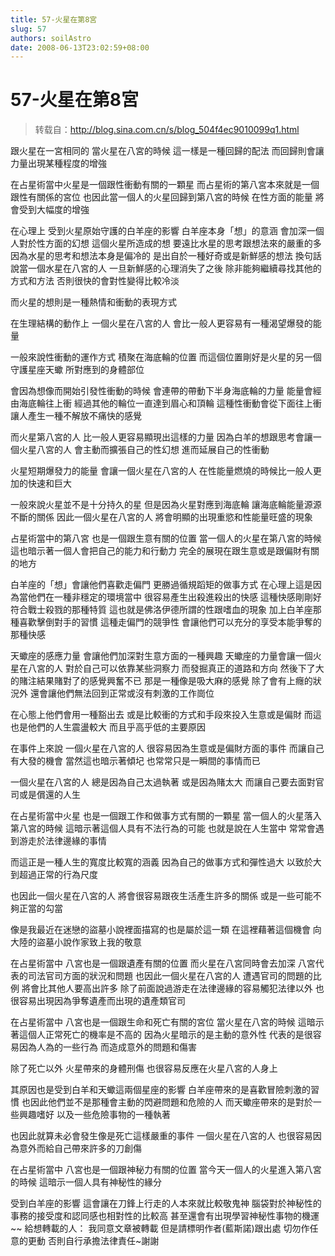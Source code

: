 ```yaml
---
title: 57-火星在第8宮
slug: 57
authors: soilAstro
date: 2008-06-13T23:02:59+08:00
---
```

# 57-火星在第8宮

> 转载自：http://blog.sina.com.cn/s/blog_504f4ec9010099q1.html

跟火星在一宮相同的
當火星在八宮的時候
這一樣是一種回歸的配法
而回歸則會讓力量出現某種程度的增強


在占星術當中火星是一個跟性衝動有關的一顆星
而占星術的第八宮本來就是一個跟性有關係的宮位
也因此當一個人的火星回歸到第八宮的時候
在性方面的能量
將會受到大幅度的增強


在心理上
受到火星原始守護的白羊座的影響
白羊座本身「想」的意涵
會加深一個人對於性方面的幻想
這個火星所造成的想
要遠比水星的思考跟想法來的嚴重的多
因為水星的思考和想法本身是偏冷的
是出自於一種好奇或是新鮮感的想法
換句話說當一個水星在八宮的人
一旦新鮮感的心理消失了之後
除非能夠繼續尋找其他的方式和方法
否則很快的會對性變得比較冷淡


而火星的想則是一種熱情和衝動的表現方式


在生理結構的動作上
一個火星在八宮的人
會比一般人更容易有一種渴望爆發的能量


一般來說性衝動的運作方式
積聚在海底輪的位置
而這個位置剛好是火星的另一個守護星座天蠍
所對應到的身體部位


會因為想像而開始引發性衝動的時候
會連帶的帶動下半身海底輪的力量
能量會經由海底輪往上衝
經過其他的輪位一直達到眉心和頂輪
這種性衝動會從下面往上衝
讓人產生一種不解放不痛快的感覺


而火星第八宮的人
比一般人更容易顯現出這樣的力量
因為白羊的想跟思考會讓一個火星八宮的人
會主動而擴張自己的性幻想
進而延展自己的性衝動


火星短期爆發力的能量
會讓一個火星在八宮的人
在性能量燃燒的時候比一般人更加的快速和巨大


一般來說火星並不是十分持久的星
但是因為火星對應到海底輪
讓海底輪能量源源不斷的關係
因此一個火星在八宮的人
將會明顯的出現重慾和性能量旺盛的現象


占星術當中的第八宮
也是一個跟生意有關的位置
當一個人的火星在第八宮的時候
這也暗示著一個人會把自己的能力和行動力
完全的展現在跟生意或是跟偏財有關的地方


白羊座的「想」會讓他們喜歡走偏門
更勝過循規蹈矩的做事方式
在心理上這是因為當他們在一種非穩定的環境當中
很容易產生出殺進殺出的快感
這種快感剛剛好符合戰士殺戮的那種特質
這也就是佛洛伊德所謂的性跟嗜血的現象
加上白羊座那種喜歡擊倒對手的習慣
這種走偏門的競爭性
會讓他們可以充分的享受本能爭奪的那種快感


天蠍座的感應力量
會讓他們加深對生意方面的一種興趣
天蠍座的力量會讓一個火星在八宮的人
對於自己可以依靠某些洞察力
而發掘真正的道路和方向
然後下了大的賭注結果賭對了的感覺興奮不已
那是一種像是吸大麻的感覺
除了會有上癮的狀況外
還會讓他們無法回到正常或沒有刺激的工作崗位


在心態上他們會用一種豁出去
或是比較衝的方式和手段來投入生意或是偏財
而這也是他們的人生震盪較大
而且乎高乎低的主要原因


在事件上來說
一個火星在八宮的人
很容易因為生意或是偏財方面的事件
而讓自己有大發的機會
當然這也暗示著傾圮
也常常只是一瞬間的事情而已


一個火星在八宮的人
總是因為自己太過執著
或是因為賭太大
而讓自己要去面對官司或是償還的人生


在占星術當中火星
也是一個跟工作和做事方式有關的一顆星
當一個人的火星落入第八宮的時候
這暗示著這個人具有不法行為的可能
也就是說在人生當中
常常會遇到游走於法律邊緣的事情


而這正是一種人生的寬度比較寬的涵義
因為自己的做事方式和彈性過大
以致於大到超過正常的行為尺度


也因此一個火星在八宮的人
將會很容易跟夜生活產生許多的關係
或是一些可能不夠正當的勾當


像是我最近在迷戀的盜墓小說裡面描寫的也是屬於這一類
在這裡藉著這個機會
向大陸的盜墓小說作家致上我的敬意


在占星術當中
八宮也是一個跟遺產有關的位置
而火星在八宮同時會去加深
八宮代表的司法官司方面的狀況和問題
也因此一個火星在八宮的人
遭遇官司的問題的比例
將會比其他人要高出許多
除了前面說過游走在法律邊緣的容易觸犯法律以外
也很容易出現因為爭奪遺產而出現的遺產類官司


在占星術當中
八宮也是一個跟生命和死亡有關的宮位
當火星在八宮的時候
這暗示著這個人正常死亡的機率是不高的
因為火星暗示的是主動的意外性
代表的是很容易因為人為的一些行為
而造成意外的問題和傷害


除了死亡以外
火星帶來的身體刑傷
也很容易反應在火星八宮的人身上


其原因也是受到白羊和天蠍這兩個星座的影響
白羊座帶來的是喜歡冒險刺激的習慣
也因此他們並不是那種會主動的閃避問題和危險的人
而天蠍座帶來的是對於一些興趣嗜好
以及一些危險事物的一種執著


也因此就算未必會發生像是死亡這樣嚴重的事件
一個火星在八宮的人
也很容易因為意外而給自己帶來許多的刀創傷


在占星術當中
八宮也是一個跟神秘力有關的位置
當今天一個人的火星進入第八宮的時候
這暗示一個人具有神秘性的緣分


受到白羊座的影響
這會讓在刀鋒上行走的人本來就比較敬鬼神
腦袋對於神秘性的事務的接受度和認同感也相對性的比較高
甚至還會有出現學習神秘性事物的機運
~~
給想轉載的人：
我同意文章被轉載
但是請標明作者(藍斯諾)跟出處
切勿作任意的更動
否則自行承擔法律責任~謝謝


 


  